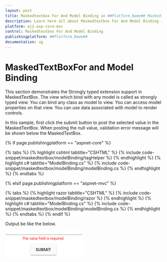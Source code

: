 ```yaml
---
layout: post
title: Maskedtextbox For And Model Binding in ##Platform_Name## Maskedtextbox Component
description: Learn here all about Maskedtextbox For And Model Binding in Syncfusion ##Platform_Name## Maskedtextbox component and more.
platform: ej2-asp-core-mvc
control: Maskedtextbox For And Model Binding
publishingplatform: ##Platform_Name##
documentation: ug
---
```


# MaskedTextBoxFor and Model Binding

This section demonstrates the Strongly typed extension support in MaskedTextBox. The view which bind with any model is called as
strongly typed view. You can bind any class as model to view.
You can access model properties on that view. You can use data associated with model to render controls.

In this sample, first click the submit button to post the selected value in the MaskedTextBox. When posting the null value,
validation error message will be shown below the MaskedTextBox.

{% if page.publishingplatform == "aspnet-core" %}

{% tabs %}
{% highlight cshtml tabtitle="CSHTML" %}
{% include code-snippet/maskedtextbox/modelBinding/tagHelper %}
{% endhighlight %}
{% highlight c# tabtitle="ModelBinding.cs" %}
{% include code-snippet/maskedtextbox/modelBinding/modelBinding.cs %}
{% endhighlight %}
{% endtabs %}

{% elsif page.publishingplatform == "aspnet-mvc" %}

{% tabs %}
{% highlight razor tabtitle="CSHTML" %}
{% include code-snippet/maskedtextbox/modelBinding/razor %}
{% endhighlight %}
{% highlight c# tabtitle="ModelBinding.cs" %}
{% include code-snippet/maskedtextbox/modelBinding/modelBinding.cs %}
{% endhighlight %}
{% endtabs %}
{% endif %}



Output be like the below.

![MaskedTextBox Sample](../images/modelbinding.png)
